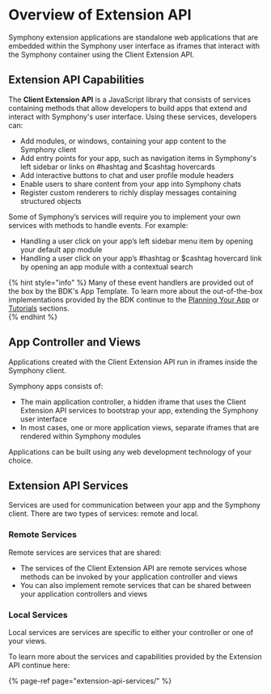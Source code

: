 # Overview of Extension API

Symphony extension applications are standalone web applications that are embedded within the Symphony user interface as iframes that interact with the Symphony container using the Client Extension API.

## Extension API Capabilities

The **Client Extension API** is a JavaScript library that consists of services containing methods that allow developers to build apps that extend and interact with Symphony's user interface. Using these services, developers can:

* Add modules, or windows, containing your app content to the Symphony client
* Add entry points for your app, such as navigation items in Symphony's left sidebar or links on \#hashtag and $cashtag hovercards
* Add interactive buttons to chat and user profile module headers
* Enable users to share content from your app into Symphony chats
* Register custom renderers to richly display messages containing structured objects

Some of Symphony’s services will require you to implement your own services with methods to handle events. For example:

* Handling a user click on your app’s left sidebar menu item by opening your default app module
* Handling a user click on your app’s \#hashtag or $cashtag hovercard link by opening an app module with a contextual search

{% hint style="info" %}
Many of these event handlers are provided out of the box by the BDK's App Template.  To learn more about the out-of-the-box implementations provided by the BDK continue to the [Planning Your App](../planning-your-app/) or [Tutorials](../tutorials/) sections.   
{% endhint %}

## App Controller and Views

Applications created with the Client Extension API run in iframes inside the Symphony client.

Symphony apps consists of:

* The main application controller, a hidden iframe that uses the Client Extension API services to bootstrap your app, extending the Symphony user interface
* In most cases, one or more application views, separate iframes that are rendered within Symphony modules

Applications can be built using any web development technology of your choice.

## Extension API Services

Services are used for communication between your app and the Symphony client. There are two types of services: remote and local.

### Remote Services

Remote services are services that are shared:

* The services of the Client Extension API are remote services whose methods can be invoked by your application controller and views
* You can also implement remote services that can be shared between your application controllers and views

### Local Services

Local services are services are specific to either your controller or one of your views.

To learn more about the services and capabilities provided by the Extension API continue here:

{% page-ref page="extension-api-services/" %}

